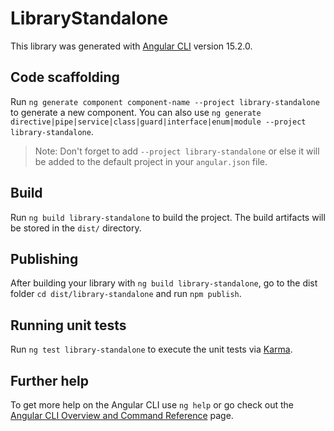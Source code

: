 # LibraryStandalone

This library was generated with [Angular CLI](https://github.com/angular/angular-cli) version 15.2.0.

## Code scaffolding

Run `ng generate component component-name --project library-standalone` to generate a new component. You can also use `ng generate directive|pipe|service|class|guard|interface|enum|module --project library-standalone`.
> Note: Don't forget to add `--project library-standalone` or else it will be added to the default project in your `angular.json` file. 

## Build

Run `ng build library-standalone` to build the project. The build artifacts will be stored in the `dist/` directory.

## Publishing

After building your library with `ng build library-standalone`, go to the dist folder `cd dist/library-standalone` and run `npm publish`.

## Running unit tests

Run `ng test library-standalone` to execute the unit tests via [Karma](https://karma-runner.github.io).

## Further help

To get more help on the Angular CLI use `ng help` or go check out the [Angular CLI Overview and Command Reference](https://angular.io/cli) page.
